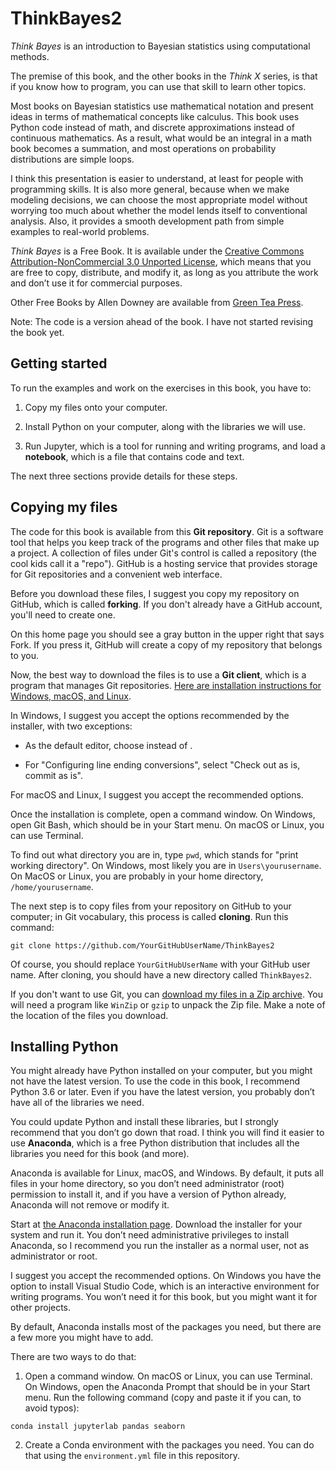 # ThinkBayes2

*Think Bayes* is an introduction to Bayesian statistics using computational methods.

The premise of this book, and the other books in the *Think X* series, is that if you know how to program, you can use that skill to learn other topics.

Most books on Bayesian statistics use mathematical notation and present ideas in terms of mathematical concepts like calculus. This book uses Python code instead of math, and discrete approximations instead of continuous mathematics. As a result, what would be an integral in a math book becomes a summation, and most operations on probability distributions are simple loops.

I think this presentation is easier to understand, at least for people with programming skills. It is also more general, because when we make modeling decisions, we can choose the most appropriate model without worrying too much about whether the model lends itself to conventional analysis. Also, it provides a smooth development path from simple examples to real-world problems.

*Think Bayes* is a Free Book. It is available under the [Creative Commons Attribution-NonCommercial 3.0 Unported License](https://creativecommons.org/licenses/by-nc/3.0/), which means that you are free to copy, distribute, and modify it, as long as you attribute the work and don’t use it for commercial purposes.

Other Free Books by Allen Downey are available from [Green Tea Press](https://greenteapress.com/wp/).

Note: The code is a version ahead of the book. I have not started revising the book yet.

## Getting started

To run the examples and work on the exercises in this book, you have to:

1.  Copy my files onto your computer.

2.  Install Python on your computer, along with the libraries we will
    use.

3.  Run Jupyter, which is a tool for running and writing programs, and
    load a **notebook**, which is a file that contains code and text.

The next three sections provide details for these steps. 

## Copying my files

The code for this book is available from
this **Git repository**. Git is a software tool that helps you keep track of the
programs and other files that make up a project. A collection of files
under Git's control is called a repository (the cool kids call it a
"repo"). GitHub is a hosting service that provides storage for Git
repositories and a convenient web interface.

Before you download these files, I suggest you copy my repository on
GitHub, which is called **forking**. If you don't already have a GitHub
account, you'll need to create one.

On this home page you should see a gray button
in the upper right that says Fork. If you press it, GitHub will create a
copy of my repository that belongs to you.

Now, the best way to download the files is to use a **Git client**,
which is a program that manages Git repositories. [Here are installation instructions for Windows, macOS, and Linux](https://git-scm.com/book/en/v2/Getting-Started-Installing-Git).

In Windows, I suggest you accept the options recommended by the
installer, with two exceptions:

*   As the default editor, choose instead of .

*   For "Configuring line ending conversions", select "Check out as is, commit as is".

For macOS and Linux, I suggest you accept the recommended options.

Once the installation is complete, open a command window. On Windows,
open Git Bash, which should be in your Start menu. On macOS or Linux,
you can use Terminal.

To find out what directory you are in, type `pwd`, which stands for "print
working directory". On Windows, most likely you are in `Users\yourusername`. On MacOS or
Linux, you are probably in your home directory, `/home/yourusername`.

The next step is to copy files from your repository on GitHub to your
computer; in Git vocabulary, this process is called **cloning**. Run
this command:

```
git clone https://github.com/YourGitHubUserName/ThinkBayes2
```

Of course, you should replace `YourGitHubUserName` with your GitHub user name. After cloning,
you should have a new directory called `ThinkBayes2`.

If you don't want to use Git, you can [download my files in a Zip archive](https://github.com/AllenDowney/ThinkBayes2/archive/master.zip). You will need a program like `WinZip` or
`gzip` to unpack the Zip file. Make a note of the location of the files
you download.

## Installing Python

You might already have Python installed on your computer, but you might
not have the latest version. To use the code in this book, I recommend
Python 3.6 or later. Even if you have the latest version, you probably
don’t have all of the libraries we need.

You could update Python and install these libraries, but I strongly
recommend that you don’t go down that road. I think you will find it
easier to use **Anaconda**, which is a free Python distribution that
includes all the libraries you need for this book (and more).

Anaconda is available for Linux, macOS, and Windows. By default, it puts
all files in your home directory, so you don’t need administrator (root)
permission to install it, and if you have a version of Python already,
Anaconda will not remove or modify it.

Start at [the Anaconda installation page](https://conda.io/docs/user-guide/install/index.html).
Download the installer for
your system and run it. You don’t need administrative privileges to
install Anaconda, so I recommend you run the installer as a normal user,
not as administrator or root.

I suggest you accept the recommended options. On Windows you have the
option to install Visual Studio Code, which is an interactive
environment for writing programs. You won’t need it for this book, but
you might want it for other projects.

By default, Anaconda installs most of the packages you need, but there
are a few more you might have to add. 

There are two ways to do that:

1.  Open a command window. On macOS or Linux, you can use Terminal. On
Windows, open the Anaconda Prompt that should be in your Start menu.
Run the following command (copy and paste it if you can, to avoid
typos):

```
conda install jupyterlab pandas seaborn
```

2.  Create a Conda environment with the packages you need.  You can do that using
the `environment.yml` file in this repository.

